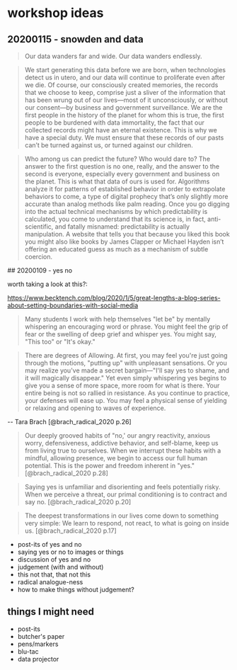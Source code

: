 # workshop ideas

## 20200115 - snowden and data

>Our data wanders far and wide. Our data wanders endlessly.

>We start generating this data before we are born, when technologies detect us in utero, and our data will continue to proliferate even after we die. Of course, our consciously created memories, the records that we choose to keep, comprise just a sliver of the information that has been wrung out of our lives—most of it unconsciously, or without our consent—by business and government surveillance. We are the first people in the history of the planet for whom this is true, the first people to be burdened with data immortality, the fact that our collected records might have an eternal existence. This is why we have a special duty. We must ensure that these records of our pasts can’t be turned against us, or turned against our children.

>Who among us can predict the future? Who would dare to? The answer to the first question is no one, really, and the answer to the second is everyone, especially every government and business on the planet. This is what that data of ours is used for. Algorithms analyze it for patterns of established behavior in order to extrapolate behaviors to come, a type of digital prophecy that’s only slightly more accurate than analog methods like palm reading. Once you go digging into the actual technical mechanisms by which predictability is calculated, you come to understand that its science is, in fact, anti-scientific, and fatally misnamed: predictability is actually manipulation. A website that tells you that because you liked this book you might also like books by James Clapper or Michael Hayden isn’t offering an educated guess as much as a mechanism of subtle coercion.

## 20200109 - yes no

worth taking a look at this?:

<https://www.becktench.com/blog/2020/1/5/great-lengths-a-blog-series-about-setting-boundaries-with-social-media>

>Many students I work with help themselves "let be" by mentally whispering an encouraging word or phrase. You might feel the grip of fear or the swelling of deep grief and whisper yes. You might say, "This too" or "It's okay."

>There are degrees of Allowing. At first, you may feel you're just going through the motions, "putting up" with unpleasant sensations. Or you may realize you've made a secret bargain—"I'll say yes to shame, and it will magically disappear." Yet even simply whispering yes begins to give you a sense of more space, more room for what is there. Your entire being is not so rallied in resistance. As you continue to practice, your defenses will ease up. You may feel a physical sense of yielding or relaxing and opening to waves of experience.

-- Tara Brach [@brach_radical_2020 p.26]


>Our deeply grooved habits of "no,' our angry reactivity, anxious worry, defensiveness, addictive behavior, and self-blame, keep us from living true to ourselves. When we interrupt these habits with a mindful, allowing presence, we begin to access our full human potential. This is the power and freedom inherent in "yes."  [@brach_radical_2020 p.28]

>Saying yes is unfamiliar and disorienting and feels potentially risky. When we perceive a threat, our primal conditioning is to contract and say no. [@brach_radical_2020 p.20]

>The deepest transformations in our lives come down to something very simple: We learn to respond, not react, to what is going on inside us. [@brach_radical_2020 p.17]

- post-its of yes and no
- saying yes or no to images or things
- discussion of yes and no
- judgement (with and without)
- this not that, that not this
- radical analogue-ness
- how to make things without judgement?

## things I might need 

- post-its
- butcher's paper
- pens/markers
- blu-tac
- data projector
